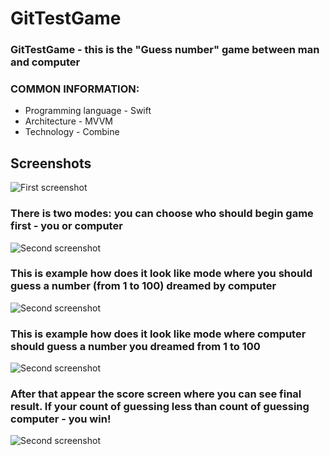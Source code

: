 # GitTestGame 

### GitTestGame - this is the "Guess number" game between man and computer

### COMMON INFORMATION:
+ Programming language - Swift
+ Architecture - MVVM
+ Technology - Combine

## Screenshots
![First screenshot](https://github.com/YoshaKun/GitTestGame/blob/assets/001.png)

### There is two modes: you can choose who should begin game first - you or computer
![Second screenshot](https://github.com/YoshaKun/GitTestGame/blob/assets/002.png)

### This is example how does it look like mode where you should guess a number (from 1 to 100) dreamed by computer
![Second screenshot](https://github.com/YoshaKun/GitTestGame/blob/assets/003.png)

### This is example how does it look like mode where computer should guess a number you dreamed from 1 to 100
![Second screenshot](https://github.com/YoshaKun/GitTestGame/blob/assets/004.png)

### After that appear the score screen where you can see final result. If your count of guessing less than count of guessing computer - you win!
![Second screenshot](https://github.com/YoshaKun/GitTestGame/blob/assets/005.png)
